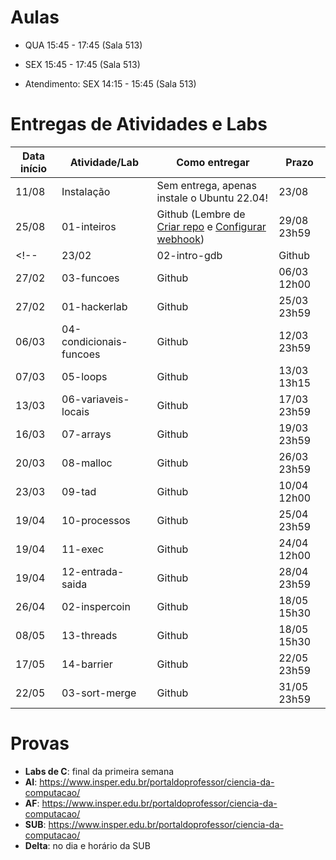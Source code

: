 

# Aulas

* QUA 15:45 - 17:45  (Sala 513)
* SEX 15:45 - 17:45  (Sala 513)

* Atendimento: SEX 14:15 - 15:45 (Sala 513)

# Entregas de Atividades e Labs


| Data início | Atividade/Lab                     | Como entregar                                                         | Prazo              |
|-------------|-----------------------------------|-----------------------------------------------------------------------|--------------------|
| 11/08 | Instalação | Sem entrega, apenas instale o Ubuntu 22.04!| 23/08 |
| 25/08 | 01-inteiros | Github (Lembre de [Criar repo](https://classroom.github.com/a/C-b-VKgJ) e [Configurar webhook](https://insper.github.io/SistemasHardwareSoftwareBCC/outros/tutorial_servidor_testes.pdf)) | 29/08 23h59 |\
<!-- | 23/02 | 02-intro-gdb | Github | 26/02 23h59 |
| 27/02 | 03-funcoes | Github | 06/03 12h00 |
| 27/02 | 01-hackerlab | Github | 25/03 23h59 |
| 06/03 | 04-condicionais-funcoes | Github | 12/03 23h59 |
| 07/03 | 05-loops | Github | 13/03 13h15 |
| 13/03 | 06-variaveis-locais | Github | 17/03 23h59 |
| 16/03 | 07-arrays | Github | 19/03 23h59 |
| 20/03 | 08-malloc | Github | 26/03 23h59 |
| 23/03 | 09-tad | Github | 10/04 12h00 |
| 19/04 | 10-processos | Github | 25/04 23h59 |
| 19/04 | 11-exec | Github | 24/04 12h00 |
| 19/04 | 12-entrada-saida | Github | 28/04 23h59 |
| 26/04 | 02-inspercoin | Github | 18/05 15h30 |
| 08/05 | 13-threads | Github | 18/05 15h30 |
| 17/05 | 14-barrier | Github | 22/05 23h59 |
| 22/05 | 03-sort-merge | Github | 31/05 23h59 | -->


# Provas

- **Labs de C**: final da primeira semana
- **AI**: https://www.insper.edu.br/portaldoprofessor/ciencia-da-computacao/
- **AF**: https://www.insper.edu.br/portaldoprofessor/ciencia-da-computacao/
- **SUB**: https://www.insper.edu.br/portaldoprofessor/ciencia-da-computacao/
- **Delta**: no dia e horário da SUB
